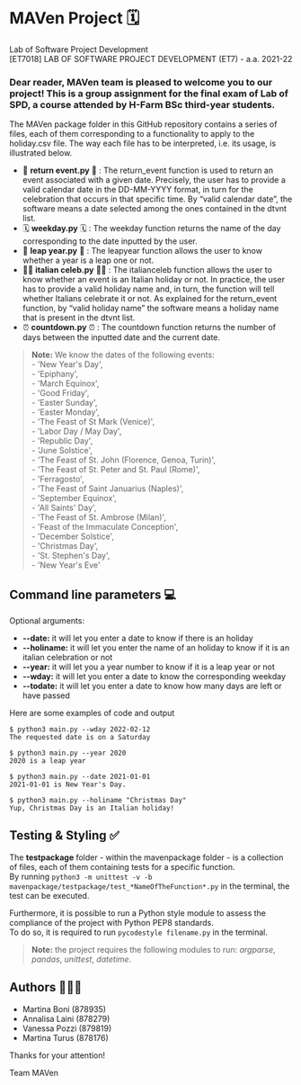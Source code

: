 # MAVen Project 🗓
 Lab of Software Project Development <br/>
 [ET7018] LAB OF SOFTWARE PROJECT DEVELOPMENT (ET7) - a.a. 2021-22

### Dear reader, MAVen team is pleased to welcome you to our project! This is a group assignment for the final exam of Lab of SPD, a course attended by H-Farm BSc third-year students.
The MAVen package folder in this GitHub repository contains a series of files, each of them corresponding to a functionality to apply to the holiday.csv file. The way each file has to be interpreted, i.e. its usage, is illustrated below.
<br/>
- 🥂 **return event.py** 🥂 : The return_event function is used to return an event associated with a given date. Precisely, the user has to provide a valid calendar date in the DD-MM-YYYY format, in turn for the celebration that occurs in that specific time. By “valid calendar date”, the software means a date selected among the ones contained in the dtvnt list. 
- 🗓 **weekday.py** 🗓 : The weekday function returns the name of the day corresponding to the date inputted by the user. 
- 🎊 **leap year.py** 🎊 : The leapyear function allows the user to know whether a year is a leap one or not. 
- 🤌🏻 **italian celeb.py** 🤌🏻 : The italianceleb function allows the user to know whether an event is an Italian holiday or not. In practice, the user has to provide a valid holiday name and, in turn, the function will tell whether Italians celebrate it or not. As explained for the return_event function, by “valid holiday name” the software means a holiday name that is present in the dtvnt list. 
- ⏰ **countdown.py** ⏰ : The countdown function returns the number of days between the inputted date and the current date. 

> **Note:** We know the dates of the following events: <br/> - 'New Year's Day', <br/>- 'Epiphany', <br/>- 'March Equinox', 
> <br/>- 'Good Friday', <br/>- 'Easter Sunday', <br/>- 'Easter Monday', <br/>- 'The Feast of St Mark (Venice)', 
> <br/>- 'Labor Day / May Day', <br/>- 'Republic Day', <br/>- 'June Solstice', 
> <br/>- 'The Feast of St. John (Florence, Genoa, Turin)', <br/>- 'The Feast of St. Peter and St. Paul (Rome)', 
> <br/>- 'Ferragosto', <br/>- 'The Feast of Saint Januarius (Naples)', <br/>- 'September Equinox', 
> <br/>- 'All Saints' Day', <br/>- 'The Feast of St. Ambrose (Milan)', <br/>- 'Feast of the Immaculate Conception', 
> <br/>- 'December Solstice', <br/>- 'Christmas Day', <br/>- 'St. Stephen's Day', <br/>- 'New Year's Eve'

## Command line parameters 💻
 
Optional arguments:
- **--date:** it will let you enter a date to know if there is an holiday
- **--holiname:** it will let you enter the name of an holiday to know if it is an italian celebration or not
- **--year:** it will let you a year number to know if it is a leap year or not
- **--wday:** it will let you enter a date to know the corresponding weekday
- **--todate:** it will let you enter a date to know how many days are left or have passed 

Here are some examples of code and output
```
$ python3 main.py --wday 2022-02-12
The requested date is on a Saturday
```
```
$ python3 main.py --year 2020
2020 is a leap year
```
```
$ python3 main.py --date 2021-01-01
2021-01-01 is New Year's Day.
```
```
$ python3 main.py --holiname "Christmas Day"
Yup, Christmas Day is an Italian holiday!
```

## Testing & Styling ✅
The **testpackage** folder - within the mavenpackage folder - is a collection of files, each of them containing tests for a specific function. <br/>
By running ```python3 -m unittest -v -b mavenpackage/testpackage/test_*NameOfTheFunction*.py``` in the terminal, the test can be executed.

Furthermore, it is possible to run a Python style module to assess the compliance of the project with Python PEP8 standards. <br/>
To do so, it is required to run ```pycodestyle filename.py``` in the terminal. 

> **Note:** the project requires the following modules to run: *argparse*, *pandas*, *unittest*, *datetime*.


## Authors 👩🏻‍💻

- Martina Boni (878935)
- Annalisa Laini (878279)
- Vanessa Pozzi (879819)
- Martina Turus (878176)

Thanks for your attention!

Team MAVen












